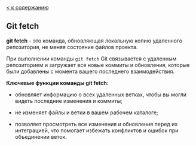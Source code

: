 [< к содержанию](/readme.md)

## Git fetch

**git fetch** - это команда, обновляющая локальную копию удаленного репозитория, не меняя состояние файлов проекта.

При выполнении команды ```git fetch``` Git связывается с удаленным репозиторием и загружает все новые коммиты и обновления, которые были добавлены с момента вашего последнего взаимодействия.

**Ключевые функции команды git fetch:**

+ обновляет информацию о всех удаленных ветках, чтобы вы могли видеть последние изменения и коммиты;

+ не изменяет файлы и ветки в вашем рабочем каталоге;

+ позволяет просмотреть все изменения и обновления перед их интеграцией, что помогает избежать конфликтов и ошибок при объединении веток.